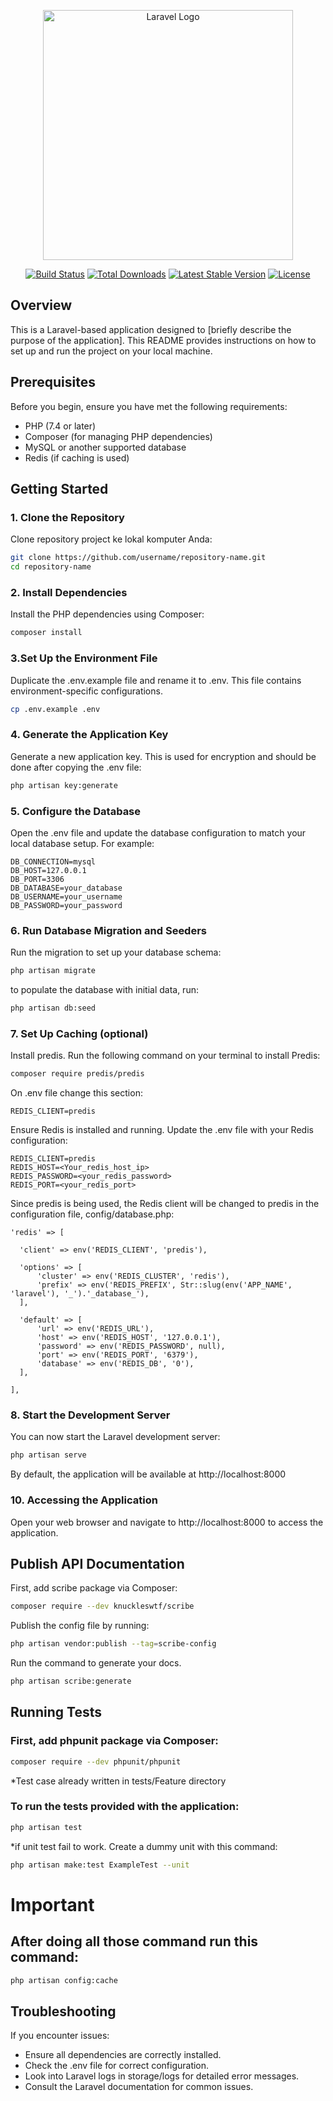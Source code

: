 <p align="center"><a href="https://laravel.com" target="_blank"><img src="https://raw.githubusercontent.com/laravel/art/master/logo-lockup/5%20SVG/2%20CMYK/1%20Full%20Color/laravel-logolockup-cmyk-red.svg" width="400" alt="Laravel Logo"></a></p>

<p align="center">
<a href="https://github.com/laravel/framework/actions"><img src="https://github.com/laravel/framework/workflows/tests/badge.svg" alt="Build Status"></a>
<a href="https://packagist.org/packages/laravel/framework"><img src="https://img.shields.io/packagist/dt/laravel/framework" alt="Total Downloads"></a>
<a href="https://packagist.org/packages/laravel/framework"><img src="https://img.shields.io/packagist/v/laravel/framework" alt="Latest Stable Version"></a>
<a href="https://packagist.org/packages/laravel/framework"><img src="https://img.shields.io/packagist/l/laravel/framework" alt="License"></a>
</p>

## Overview

This is a Laravel-based application designed to [briefly describe the purpose of the application]. This README provides instructions on how to set up and run the project on your local machine.

## Prerequisites

Before you begin, ensure you have met the following requirements:

-   PHP (7.4 or later)
-   Composer (for managing PHP dependencies)
-   MySQL or another supported database
-   Redis (if caching is used)

## Getting Started

### 1. Clone the Repository

Clone repository project ke lokal komputer Anda:

```bash
git clone https://github.com/username/repository-name.git
cd repository-name
```

### 2. Install Dependencies

Install the PHP dependencies using Composer:

```bash
composer install
```

### 3.Set Up the Environment File

Duplicate the .env.example file and rename it to .env. This file contains environment-specific configurations.

```bash
cp .env.example .env
```

### 4. Generate the Application Key

Generate a new application key. This is used for encryption and should be done after copying the .env file:

```bash
php artisan key:generate
```

### 5. Configure the Database

Open the .env file and update the database configuration to match your local database setup. For example:

```env
DB_CONNECTION=mysql
DB_HOST=127.0.0.1
DB_PORT=3306
DB_DATABASE=your_database
DB_USERNAME=your_username
DB_PASSWORD=your_password
```

### 6. Run Database Migration and Seeders

Run the migration to set up your database schema:

```bash
php artisan migrate
```

to populate the database with initial data, run:

```bash
php artisan db:seed
```

### 7. Set Up Caching (optional)

Install predis. Run the following command on your terminal to install Predis:

```bash
composer require predis/predis
```

On .env file change this section:

```env
REDIS_CLIENT=predis
```

Ensure Redis is installed and running. Update the .env file with your Redis configuration:

```env
REDIS_CLIENT=predis
REDIS_HOST=<Your_redis_host_ip>
REDIS_PASSWORD=<your_redis_password>
REDIS_PORT=<your_redis_port>
```

Since predis is being used, the Redis client will be changed to predis in the configuration file, config/database.php:

```env
'redis' => [

  'client' => env('REDIS_CLIENT', 'predis'),

  'options' => [
      'cluster' => env('REDIS_CLUSTER', 'redis'),
      'prefix' => env('REDIS_PREFIX', Str::slug(env('APP_NAME', 'laravel'), '_').'_database_'),
  ],

  'default' => [
      'url' => env('REDIS_URL'),
      'host' => env('REDIS_HOST', '127.0.0.1'),
      'password' => env('REDIS_PASSWORD', null),
      'port' => env('REDIS_PORT', '6379'),
      'database' => env('REDIS_DB', '0'),
  ],

],
```

### 8. Start the Development Server

You can now start the Laravel development server:

```bash
php artisan serve
```

By default, the application will be available at http://localhost:8000

### 10. Accessing the Application

Open your web browser and navigate to http://localhost:8000 to access the application.

## Publish API Documentation

First, add scribe package via Composer:

```bash
composer require --dev knuckleswtf/scribe
```

Publish the config file by running:

```bash
php artisan vendor:publish --tag=scribe-config
```

Run the command to generate your docs.

```bash
php artisan scribe:generate
```

## Running Tests

### First, add phpunit package via Composer:

```bash
composer require --dev phpunit/phpunit
```

\*Test case already written in tests/Feature directory

### To run the tests provided with the application:

```bash
php artisan test
```

\*if unit test fail to work. Create a dummy unit with this command:

```bash
php artisan make:test ExampleTest --unit
```

# Important

## After doing all those command run this command:

```bash
php artisan config:cache
```

## Troubleshooting

If you encounter issues:

-   Ensure all dependencies are correctly installed.
-   Check the .env file for correct configuration.
-   Look into Laravel logs in storage/logs for detailed error messages.
-   Consult the Laravel documentation for common issues.

